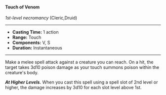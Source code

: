 #### Touch of Venom
*1st-level necromancy* (Cleric,Druid)
___
- **Casting Time:** 1 action
- **Range:** Touch
- **Components:** V, S
- **Duration:** Instantaneous
---
Make a melee spell attack against a creature you can reach. On a hit, the target takes 3d10 poison damage as your touch summons poison within the creature's body.

***At Higher Levels.*** When you cast this spell using a spell slot of 2nd level or higher, the damage increases by 3d10 for each slot level above 1st.
